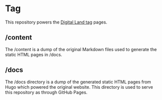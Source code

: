 # Tag
This repository powers the [Digital Land tag](https://digital-land.github.io/tag) pages.

## /content
The /content is a dump of the original Markdown files used to generate the static HTML pages in /docs.

## /docs
The /docs directory is a dump of the generated static HTML pages from Hugo which powered the original website. This directory is used to serve this repository as through GitHub Pages.
